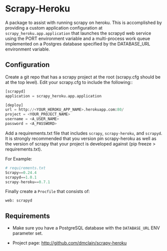 # Scrapy-Heroku

A package to assist with running scrapy on heroku. This is accomplished by providing
a custom application configuration at ``scrapy_heroku.app.application`` that launches
the scrapyd web service using the PORT environment variable and a multi-process work
queue implemented on a Postgres database specified by the DATABASE_URL environment
variable.

## Configuration

Create a git repo that has a scrapy project at the root (scrapy.cfg should be at the
top level). Edit your scrapy.cfg to include the following::

```python
[scrapyd]
application = scrapy_heroku.app.application

[deploy]
url = http://<YOUR_HEROKU_APP_NAME>.herokuapp.com:80/
project = <YOUR_PROJECT_NAME>
username = <A_USER_NAME>
password = <A_PASSWORD>
```

Add a requirements.txt file that includes ``scrapy``, ``scrapy-heroku``, and ``scrapyd``.
It is strongly recommended that you version pin scrapy-heroku as well as the version of scrapy that
your project is developed against (pip freeze > requirements.txt).

For Example:
```python
# requirements.txt
Scrapy==0.24.4
scrapyd==1.0.1
scrapy-heroku==0.7.1
```

Finally create a `Procfile` that consists of:
```
web: scrapyd
```

## Requirements
- Make sure you have a PostgreSQL database with the `DATABASE_URL` ENV parameter set.

* Project page: <http://github.com/dmclain/scrapy-heroku>
